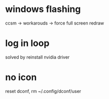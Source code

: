 # windows flashing
ccsm -> workarouds -> force full screen redraw
# log in loop
 solved by reinstall nvidia driver

# no icon
reset dconf, rm ~/.config/dconf/user

